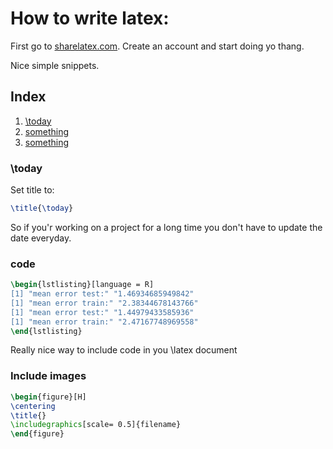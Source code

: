 # How to write latex:


First go to [sharelatex.com](sharelatex.com). Create an account and start doing yo thang.

Nice simple snippets.<br/>

## Index

1. [\today](#today)
2. [something](#something)
3. [something](#something)





### <a name="today"></a>\today
Set title to:
```latex
\title{\today}
```
So if you'r working on a project for a long time you don't have to update the date everyday.


### <a name="code"></a>code
```latex
\begin{lstlisting}[language = R]
[1] "mean error test:" "1.46934685949842"
[1] "mean error train:" "2.38344678143766"
[1] "mean error test:" "1.44979433585936"
[1] "mean error train:" "2.47167748969558"
\end{lstlisting}
```
Really nice way to include code in you \latex document

### <a name="img"></a>Include images
```latex
\begin{figure}[H]
\centering
\title{}
\includegraphics[scale= 0.5]{filename}
\end{figure}
```
